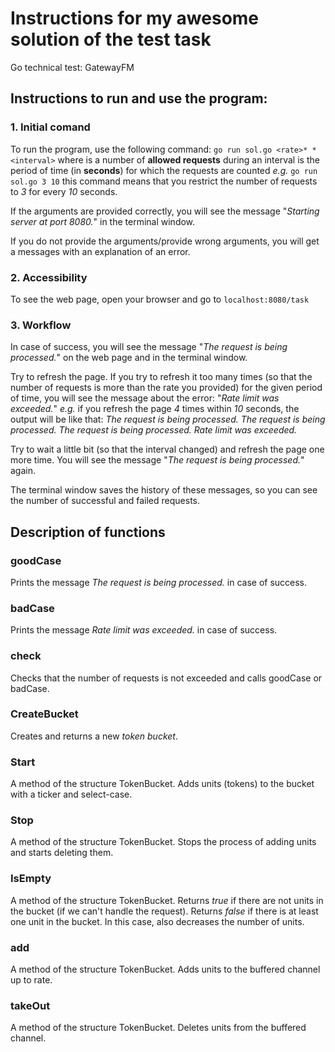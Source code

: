 # Instructions for my awesome solution of the test task 
Go technical test: GatewayFM


## Instructions to run and use the program:

### 1. Initial comand

To run the program, use the following command:
`go run sol.go <rate>* *<interval>`
where
*<rate>* is a number of **allowed requests** during an interval
*<interval>* is the period of time (in **seconds**) for which the requests are counted
*e.g.*
`go run sol.go 3 10`
this command means that you restrict the number of requests to *3* for every *10* seconds.

If the arguments are provided correctly, you will see the message "*Starting server at port 8080.*" in the terminal window.

If you do not provide the arguments/provide wrong arguments, you will get a messages with an explanation of an error.

### 2. Accessibility

To see the web page, open your browser and go to `localhost:8080/task`

### 3. Workflow

In case of success, you will see the message "*The request is being processed.*" on the web page and in the terminal window.

Try to refresh the page.
If you try to refresh it too many times (so that the number of requests is more than the rate you provided) for the given period of time, you will see the message about the error: "*Rate limit was exceeded.*"
*e.g.*
if you refresh the page *4* times within *10* seconds, the output will be like that:
*The request is being processed.
The request is being processed.
The request is being processed.
Rate limit was exceeded.*

Try to wait a little bit (so that the interval changed) and refresh the page one more time. You will see the message "*The request is being processed.*" again.

The terminal window saves the history of these messages, so you can see the number of successful and failed requests.


## Description of functions

### goodCase
Prints the message *The request is being processed.* in case of success.

### badCase
Prints the message *Rate limit was exceeded.* in case of success.

### check
Checks that the number of requests is not exceeded and calls goodCase or badCase.

### CreateBucket
Creates and returns a new *token bucket*.

### Start
A method of the structure TokenBucket.
Adds units (tokens) to the bucket with a ticker and select-case.

### Stop
A method of the structure TokenBucket.
Stops the process of adding units and starts deleting them.

### IsEmpty
A method of the structure TokenBucket.
Returns *true* if there are not units in the bucket (if we can't handle the request).
Returns *false* if there is at least one unit in the bucket. In this case, also decreases the number of units.

### add
A method of the structure TokenBucket.
Adds units to the buffered channel up to rate.

### takeOut
A method of the structure TokenBucket.
Deletes units from the buffered channel.
